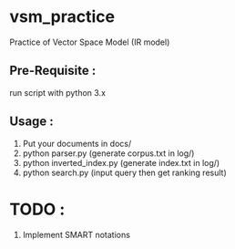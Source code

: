 vsm_practice
============

Practice of Vector Space Model (IR model)

## Pre-Requisite :
run script with python 3.x


## Usage :
1. Put your documents in docs/
2. python parser.py (generate corpus.txt in log/)
3. python inverted_index.py (generate index.txt in log/)
4. python search.py (input query then get ranking result)


# TODO :
1. Implement SMART notations
